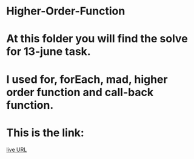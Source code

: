 # Higher-Order-Function
# At this folder you will find the solve for 13-june task.
# I used for, forEach, mad, higher order function and call-back function.
# This is the link:
[live URL](https://rafahmahmoud.github.io/Higher-Order-Function/)